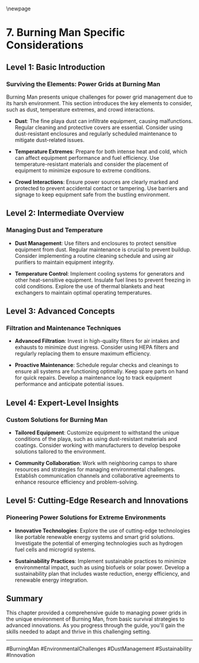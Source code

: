 \newpage
# 7. Burning Man Specific Considerations

## Level 1: Basic Introduction

### Surviving the Elements: Power Grids at Burning Man

Burning Man presents unique challenges for power grid management due to its harsh environment. This section introduces the key elements to consider, such as dust, temperature extremes, and crowd interactions.

- **Dust**: The fine playa dust can infiltrate equipment, causing malfunctions. Regular cleaning and protective covers are essential. Consider using dust-resistant enclosures and regularly scheduled maintenance to mitigate dust-related issues.

- **Temperature Extremes**: Prepare for both intense heat and cold, which can affect equipment performance and fuel efficiency. Use temperature-resistant materials and consider the placement of equipment to minimize exposure to extreme conditions.

- **Crowd Interactions**: Ensure power sources are clearly marked and protected to prevent accidental contact or tampering. Use barriers and signage to keep equipment safe from the bustling environment.

## Level 2: Intermediate Overview

### Managing Dust and Temperature

- **Dust Management**: Use filters and enclosures to protect sensitive equipment from dust. Regular maintenance is crucial to prevent buildup. Consider implementing a routine cleaning schedule and using air purifiers to maintain equipment integrity.

- **Temperature Control**: Implement cooling systems for generators and other heat-sensitive equipment. Insulate fuel lines to prevent freezing in cold conditions. Explore the use of thermal blankets and heat exchangers to maintain optimal operating temperatures.

## Level 3: Advanced Concepts

### Filtration and Maintenance Techniques

- **Advanced Filtration**: Invest in high-quality filters for air intakes and exhausts to minimize dust ingress. Consider using HEPA filters and regularly replacing them to ensure maximum efficiency.

- **Proactive Maintenance**: Schedule regular checks and cleanings to ensure all systems are functioning optimally. Keep spare parts on hand for quick repairs. Develop a maintenance log to track equipment performance and anticipate potential issues.

## Level 4: Expert-Level Insights

### Custom Solutions for Burning Man

- **Tailored Equipment**: Customize equipment to withstand the unique conditions of the playa, such as using dust-resistant materials and coatings. Consider working with manufacturers to develop bespoke solutions tailored to the environment.

- **Community Collaboration**: Work with neighboring camps to share resources and strategies for managing environmental challenges. Establish communication channels and collaborative agreements to enhance resource efficiency and problem-solving.

## Level 5: Cutting-Edge Research and Innovations

### Pioneering Power Solutions for Extreme Environments

- **Innovative Technologies**: Explore the use of cutting-edge technologies like portable renewable energy systems and smart grid solutions. Investigate the potential of emerging technologies such as hydrogen fuel cells and microgrid systems.

- **Sustainability Practices**: Implement sustainable practices to minimize environmental impact, such as using biofuels or solar power. Develop a sustainability plan that includes waste reduction, energy efficiency, and renewable energy integration.

## Summary

This chapter provided a comprehensive guide to managing power grids in the unique environment of Burning Man, from basic survival strategies to advanced innovations. As you progress through the guide, you'll gain the skills needed to adapt and thrive in this challenging setting.

---

#BurningMan #EnvironmentalChallenges #DustManagement #Sustainability #Innovation
